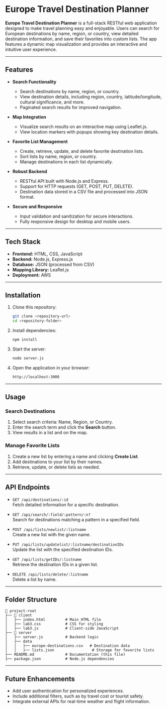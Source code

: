 # Europe Travel Destination Planner

**Europe Travel Destination Planner** is a full-stack RESTful web application designed to make travel planning easy and enjoyable. Users can search for European destinations by name, region, or country, view detailed destination information, and save their favorites into custom lists. The app features a dynamic map visualization and provides an interactive and intuitive user experience.

---

## Features

- **Search Functionality**  
  - Search destinations by name, region, or country.  
  - View destination details, including region, country, latitude/longitude, cultural significance, and more.  
  - Paginated search results for improved navigation.

- **Map Integration**  
  - Visualize search results on an interactive map using Leaflet.js.  
  - View location markers with popups showing key destination details.

- **Favorite List Management**  
  - Create, retrieve, update, and delete favorite destination lists.  
  - Sort lists by name, region, or country.  
  - Manage destinations in each list dynamically.

- **Robust Backend**  
  - RESTful API built with Node.js and Express.  
  - Support for HTTP requests (GET, POST, PUT, DELETE).  
  - Destination data stored in a CSV file and processed into JSON format.  

- **Secure and Responsive**  
  - Input validation and sanitization for secure interactions.  
  - Fully responsive design for desktop and mobile users.  

---

## Tech Stack

- **Frontend:** HTML, CSS, JavaScript  
- **Backend:** Node.js, Express.js  
- **Database:** JSON (processed from CSV)  
- **Mapping Library:** Leaflet.js  
- **Deployment:** AWS  

---

## Installation

1. Clone this repository:
   ```bash
   git clone <repository-url>
   cd <repository-folder>
   ```

2. Install dependencies:
   ```bash
   npm install
   ```

3. Start the server:
   ```bash
   node server.js
   ```

4. Open the application in your browser:
   ```bash
   http://localhost:3000
   ```

---

## Usage

### Search Destinations  
1. Select search criteria: Name, Region, or Country.  
2. Enter the search term and click the **Search** button.  
3. View results in a list and on the map.  

### Manage Favorite Lists  
1. Create a new list by entering a name and clicking **Create List**.  
2. Add destinations to your list by their names.  
3. Retrieve, update, or delete lists as needed.

---

## API Endpoints

- `GET /api/destinations/:id`  
  Fetch detailed information for a specific destination.

- `GET /api/search/:field/:pattern/:n?`  
  Search for destinations matching a pattern in a specified field.

- `POST /api/lists/newlist/:listname`  
  Create a new list with the given name.

- `PUT /api/lists/updatelist/:listname/destinationIDs`  
  Update the list with the specified destination IDs.

- `GET /api/lists/getIDs/:listname`  
  Retrieve the destination IDs in a given list.

- `DELETE /api/lists/delete/:listname`  
  Delete a list by name.

---

## Folder Structure

```
📂 project-root
├── 📂 client
│   ├── index.html         # Main HTML file
│   ├── lab3.css           # CSS for styling
│   ├── lab3.js            # Client-side JavaScript
├── 📂 server
│   ├── server.js          # Backend logic
│   ├── data
│   │   ├── europe-destinations.csv   # Destination data
│   │   ├── lists.json                 # Storage for favorite lists
├── README.md              # Documentation (this file)
├── package.json           # Node.js dependencies
```

---

## Future Enhancements

- Add user authentication for personalized experiences.  
- Include additional filters, such as by travel cost or tourist safety.  
- Integrate external APIs for real-time weather and flight information.

